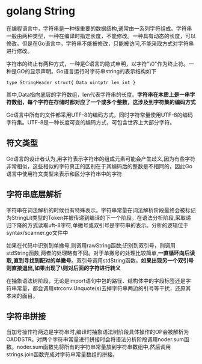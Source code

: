 
# golang String

在编程语言中，字符串是一种很重要的数据结构,通常由一系列字符组成。字符串一般由两种类型，一种在编译时指定长度，不能修改。一种具有动态的长度，可以修改。但是在Go语言中，字符串不能被修改，只能被访问,不能采取方式对字符串进行修改。

字符串的终止有两种方式，一种是C语言的隐式申明，以字符"\0"作为终止符。一种是GO的显示声明。Go语言运行时字符串string的表示结构如下

`
   type StringHeader struct{
     Data uintptr
     len int
  }
`

其中,Data指向底层的字符数组，len代表字符串的长度。**字符串在本质上是一串字符数组，每个字符在存储时都对应了一个或多个整数，这涉及到字符集的编码方式** 

Go语言中所有的文件都采用UTF-8的编码方式，同时字符常量使用UTF-8的编码字符集。UTF-8是一种长度可变的编码方式，可包含世界上大部分字符。

## 符文类型

Go语言的设计者认为,用字符表示字符串的组成元素可能会产生歧义,因为有些字符非常相似，这些相似的字符真正的区别在于其编码后的整数是不相同的，因此Go语言中使用符文类型来表示和区分字符串中的字符

## 字符串底层解析

字符串在词法解析的时候也有特殊表示。字符串常量在词法解析阶段最终会被标记为StringLit类型的Token并被传递到编译的下一个阶段。在语法分析阶段,采取递归下降的方式读取uft-8字符,单撇号或双引号是字符串的表示。分析的逻辑位于syntax/scanner.go文件中

如果在代码中识别到单撇号,则调用rawString函数;识别到双引号，则调用stdString函数,两者的处理略有不同。对于单撇号的处理比较简单,**一直循环向后读取,直到寻找到配对的单撇号**。双引号调用stdString函数，**如果出现另一个双引号则直接退出,如果出现了\\则对后面的字符进行转义**

在抽象语法树阶段，无论是import语句中包的路径、结构体中的字段标签还是字符串常量，都会调用strconv.Unquote(s)去掉字符串两边的引号等干扰，还原其本来的面目。

## 字符串拼接

当加号操作符两边是字符串时,编译时抽象语法树阶段具体操作的OP会被解析为OADDSTR。对两个字符串常量进行拼接时会将语法分析阶段调用noder.sum函数。noder.sum函数先将所有的字符串常量放到字符串数组中,然后调用strings.join函数完成对字符串常量数组的拼接。